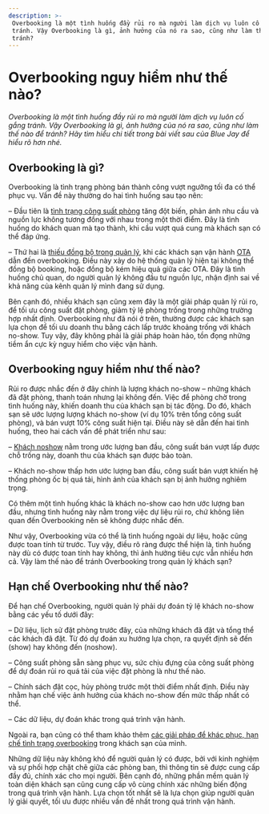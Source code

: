```yaml
---
description: >-
 Overbooking là một tình huống đầy rủi ro mà người làm dịch vụ luôn cố gắng
 tránh. Vậy Overbooking là gì, ảnh hưởng của nó ra sao, cũng như làm thế nào để
 tránh?
---
```


# Overbooking nguy hiểm như thế nào?

_Overbooking là một tình huống đầy rủi ro mà người làm dịch vụ luôn cố gắng tránh. Vậy Overbooking là gì, ảnh hưởng của nó ra sao, cũng như làm thế nào để tránh? Hãy tìm hiểu chi tiết trong bài viết sau của Blue Jay để hiểu rõ hơn nhé._

## Overbooking là gì?

Overbooking là tình trạng phòng bán thành công vượt ngưỡng tối đa có thể phục vụ. Vấn đề này thường do hai tình huống sau tạo nên:

– Đầu tiên là [tình trạng công suất phòng](https://www.bluejaypms.com/article/cong-suat-phong-145) tăng đột biến, phản ánh nhu cầu và nguồn lực không tương đồng với nhau trong một thời điểm. Đây là tình huống do khách quan mà tạo thành, khi cầu vượt quá cung mà khách sạn có thể đáp ứng.

– Thứ hai là [thiếu đồng bộ trong quản lý](https://www.bluejaypms.com/article/quan-ly-nhan-vien-khach-san-hieu-qua-133), khi các khách sạn vận hành [OTA](https://bluejaypms.com/article/chien-luoc-OTA-126) dẫn đến overbooking. Điều này xảy do hệ thống quản lý hiện tại không thể đồng bộ booking, hoặc đồng bộ kém hiệu quả giữa các OTA. Đây là tình huống chủ quan, do người quản lý không đầu tư nguồn lực, nhận định sai về khả năng của kênh quản lý mình đang sử dụng.

Bên cạnh đó, nhiều khách sạn cũng xem đây là một giải pháp quản lý rủi ro, để tối ưu công suất đặt phòng, giảm tỷ lệ phòng trống trong những trường hợp nhất định. Overbooking như đã nói ở trên, thường được các khách sạn lựa chọn để tối ưu doanh thu bằng cách lấp trước khoảng trống với khách no-show. Tuy vậy, đây không phải là giải pháp hoàn hảo, tồn đọng những tiềm ẩn cực kỳ nguy hiểm cho việc vận hành.

## Overbooking nguy hiểm như thế nào?

Rủi ro được nhắc đến ở đây chính là lượng khách no-show – những khách đã đặt phòng, thanh toán nhưng lại không đến. Việc để phòng chờ trong tình huống này, khiến doanh thu của khách sạn bị tác động. Do đó, khách sạn sẽ ước lượng lượng khách no-show (ví dụ 10% trên tổng công suất phòng), và bán vượt 10% công suất hiện tại. Điều này sẽ dẫn đến hai tình huống, theo hai cách vấn đề phát triển như sau:

– [Khách noshow](https://www.bluejaypms.com/article/no-show-118) nằm trong ước lượng ban đầu, công suất bán vượt lấp được chỗ trống này, doanh thu của khách sạn được bảo toàn.

– Khách no-show thấp hơn ước lượng ban đầu, công suất bán vượt khiến hệ thống phòng ốc bị quá tải, hình ảnh của khách sạn bị ảnh hưởng nghiêm trọng.

Có thêm một tình huống khác là khách no-show cao hơn ước lượng ban đầu, nhưng tình huống này nằm trong việc dự liệu rủi ro, chứ không liên quan đến Overbooking nên sẽ không được nhắc đến.

Như vậy, Overbooking vừa có thể là tình huống ngoài dự liệu, hoặc cũng được toan tính từ trước. Tuy vậy, điều rõ ràng được thể hiện là, tình huống này dù có được toan tính hay không, thì ảnh hưởng tiêu cực vẫn nhiều hơn cả. Vậy làm thế nào để tránh Overbooking trong quản lý khách sạn?

## Hạn chế Overbooking như thế nào?

Để hạn chế Overbooking, người quản lý phải dự đoán tỷ lệ khách no-show bằng các yếu tố dưới đây:

– Dữ liệu, lịch sử đặt phòng trước đây, của những khách đã đặt và tổng thể các khách đã đặt. Từ đó dự đoán xu hướng lựa chọn, ra quyết định sẽ đến (show) hay không đến (noshow).

– Công suất phòng sẵn sàng phục vụ, sức chịu đựng của công suất phòng để dự đoán rủi ro quá tải của việc đặt phòng là như thế nào.

– Chính sách đặt cọc, hủy phòng trước một thời điểm nhất định. Điều này nhằm hạn chế việc ảnh hưởng của khách no-show đến mức thấp nhất có thể.

– Các dữ liệu, dự đoán khác trong quá trình vận hành.

Ngoài ra, bạn cũng có thể tham khảo thêm [các giải pháp để khác phục, hạn chế tình trạng overbooking](https://bluejaypms.com/article/lam-the-nao-de-khach-san-tranh-overbooking-238) trong khách sạn của mình.

Những dữ liệu này không khó để người quản lý có được, bởi với kinh nghiệm và sự phối hợp chặt chẽ giữa các phòng ban, thì thông tin sẽ được cung cấp đầy đủ, chính xác cho mọi người. Bên cạnh đó, những phần mềm quản lý toàn diện khách sạn cũng cung cấp vô cùng chính xác những biến động trong quá trình vận hành. Lựa chọn tốt nhất sẽ là lựa chọn giúp người quản lý giải quyết, tối ưu được nhiều vấn đề nhất trong quá trình vận hành.
